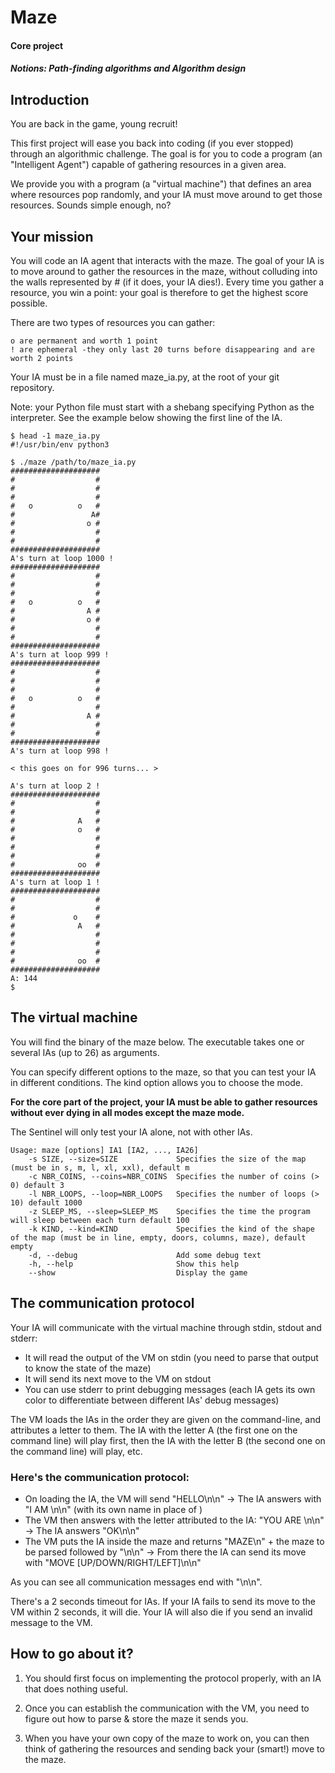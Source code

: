 # Maze

#### Core project

##### Notions: Path-finding algorithms and Algorithm design

## Introduction

You are back in the game, young recruit!

This first project will ease you back into coding (if you ever stopped) through an algorithmic challenge. The goal is for you to code a program (an "Intelligent Agent") capable of gathering resources in a given area.

We provide you with a program (a "virtual machine") that defines an area where resources pop randomly, and your IA must move around to get those resources. Sounds simple enough, no?

## Your mission

You will code an IA agent that interacts with the maze. The goal of your IA is to move around to gather the resources in the maze, without colluding into the walls represented by # (if it does, your IA dies!). Every time you gather a resource, you win a point: your goal is therefore to get the highest score possible.

There are two types of resources you can gather:

    o are permanent and worth 1 point
    ! are ephemeral -they only last 20 turns before disappearing and are worth 2 points

Your IA must be in a file named maze_ia.py, at the root of your git repository.

Note: your Python file must start with a shebang specifying Python as the interpreter. See the example below showing the first line of the IA.
	
	$ head -1 maze_ia.py
	#!/usr/bin/env python3
	
	$ ./maze /path/to/maze_ia.py
	####################
	#                  #
	#                  #
	#                  #
	#   o          o   #
	#                 A#
	#                o #
	#                  #
	#                  #
	####################
	A's turn at loop 1000 !
	####################
	#                  #
	#                  #
	#                  #
	#   o          o   #
	#                A #
	#                o #
	#                  #
	#                  #
	####################
	A's turn at loop 999 !
	####################
	#                  #
	#                  #
	#                  #
	#   o          o   #
	#                  #
	#                A #
	#                  #
	#                  #
	####################
	A's turn at loop 998 !
	
	< this goes on for 996 turns... >
	
	A's turn at loop 2 !
	####################
	#                  #
	#                  #
	#              A   #
	#              o   #
	#                  #
	#                  #
	#                  #
	#              oo  #
	####################
	A's turn at loop 1 !
	####################
	#                  #
	#                  #
	#             o    #
	#              A   #
	#                  #
	#                  #
	#                  #
	#              oo  #
	####################
	A: 144
	$

## The virtual machine

You will find the binary of the maze below. The executable takes one or several IAs (up to 26) as arguments.

You can specify different options to the maze, so that you can test your IA in different conditions. The kind option allows you to choose the mode.

**For the core part of the project, your IA must be able to gather resources without ever dying in all modes except the maze mode.**

The Sentinel will only test your IA alone, not with other IAs.

	Usage: maze [options] IA1 [IA2, ..., IA26]
	    -s SIZE, --size=SIZE             Specifies the size of the map (must be in s, m, l, xl, xxl), default m
	    -c NBR_COINS, --coins=NBR_COINS  Specifies the number of coins (> 0) default 3
	    -l NBR_LOOPS, --loop=NBR_LOOPS   Specifies the number of loops (> 10) default 1000
	    -z SLEEP_MS, --sleep=SLEEP_MS    Specifies the time the program will sleep between each turn default 100
	    -k KIND, --kind=KIND             Specifies the kind of the shape of the map (must be in line, empty, doors, columns, maze), default empty
	    -d, --debug                      Add some debug text
	    -h, --help                       Show this help
	    --show                           Display the game
	
## The communication protocol

Your IA will communicate with the virtual machine through stdin, stdout and stderr:

- It will read the output of the VM on stdin (you need to parse that output to know the state of the maze)
- It will send its next move to the VM on stdout
- You can use stderr to print debugging messages (each IA gets its own color to differentiate between different IAs' debug messages)

The VM loads the IAs in the order they are given on the command-line, and attributes a letter to them. The IA with the letter A (the first one on the command line) will play first, then the IA with the letter B (the second one on the command line) will play, etc.

### Here's the communication protocol:

- On loading the IA, the VM will send "HELLO\n\n" → The IA answers with "I AM <name>\n\n" (with its own name in place of <name>)
- The VM then answers with the letter attributed to the IA: "YOU ARE <letter>\n\n" → The IA answers "OK\n\n"
- The VM puts the IA inside the maze and returns "MAZE\n" + the maze to be parsed followed by "\n\n" → From there the IA can send its move with "MOVE [UP/DOWN/RIGHT/LEFT]\n\n"

As you can see all communication messages end with "\n\n".

There's a 2 seconds timeout for IAs. If your IA fails to send its move to the VM within 2 seconds, it will die. Your IA will also die if you send an invalid message to the VM.

## How to go about it?

1. You should first focus on implementing the protocol properly, with an IA that does nothing useful.

2. Once you can establish the communication with the VM, you need to figure out how to parse & store the maze it sends you.

3. When you have your own copy of the maze to work on, you can then think of gathering the resources and sending back your (smart!) move to the maze.
